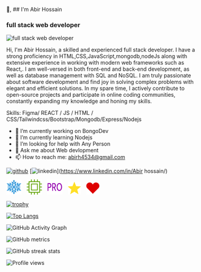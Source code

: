  👋, ## I'm Abir Hossain
###  full stack web developer
![ full stack web developer](https://media.licdn.com/dms/image/D5616AQG_G4Sdhpaq5Q/profile-displaybackgroundimage-shrink_350_1400/0/1689094257806?e=1694649600&v=beta&t=MtOdk5OiU0gkplBYNPuiFbDg40wg8_AbEIN7e0j6sFA)

Hi, I'm Abir Hossain, a skilled and experienced full stack developer.
 I have a strong proficiency in HTML,CSS,JavaScript,mongodb,nodeJs along with extensive experience in working with modern web frameworks such as React,. I am well-versed in both front-end and back-end development, as well as database management with SQL and NoSQL.
 I am truly passionate about software development and find joy in solving complex problems with elegant and efficient solutions. In my spare time, I actively contribute to open-source projects and participate in online coding communities, constantly expanding my knowledge and honing my skills.

Skills: Figma/ REACT / JS / HTML / CSS/Tailwindcss/Bootstrap/Mongodb/Express/Nodejs

- 🔭 I’m currently working on BongoDev 
- 🌱 I’m currently learning Nodejs 
- 🤔 I’m looking for help with Any Person 
- 💬 Ask me about Web devlopment 
- 📫 How to reach me: abirh4534@gmail.com 


[<img src='https://cdn.jsdelivr.net/npm/simple-icons@3.0.1/icons/github.svg' alt='github' height='40'>](https://github.com/Abir-Hossain1)  [<img src='https://cdn.jsdelivr.net/npm/simple-icons@3.0.1/icons/linkedin.svg' alt='linkedin' height='40'>](https://www.linkedin.com/in/Abir hossain/)  

<a href='https://archiveprogram.github.com/'><img src='https://raw.githubusercontent.com/acervenky/animated-github-badges/master/assets/acbadge.gif' width='40' height='40'></a> <a href='https://docs.github.com/en/developers'><img src='https://raw.githubusercontent.com/acervenky/animated-github-badges/master/assets/devbadge.gif' width='40' height='40'></a> <a href='https://github.com/pricing'><img src='https://raw.githubusercontent.com/acervenky/animated-github-badges/master/assets/pro.gif' width='40' height='40'></a> <a href='https://stars.github.com/'><img src='https://raw.githubusercontent.com/acervenky/animated-github-badges/master/assets/starbadge.gif' width='35' height='35'></a> <a href='https://docs.github.com/en/github/supporting-the-open-source-community-with-github-sponsors'><img src='https://raw.githubusercontent.com/acervenky/animated-github-badges/master/assets/sponsorbadge.gif' width='35' height='35'></a> 

[![trophy](https://github-profile-trophy.vercel.app/?username=Abir-Hossain1)](https://github.com/ryo-ma/github-profile-trophy)

[![Top Langs](https://github-readme-stats.vercel.app/api/top-langs/?username=Abir-Hossain1)](https://github.com/anuraghazra/github-readme-stats)

![GitHub Activity Graph](https://activity-graph.herokuapp.com/graph?username=Abir-Hossain1)  

![GitHub metrics](https://metrics.lecoq.io/Abir-Hossain1)  

![GitHub streak stats](https://streak-stats.demolab.com/?user=Abir-Hossain1)  

![Profile views](https://gpvc.arturio.dev/Abir-Hossain1)  
